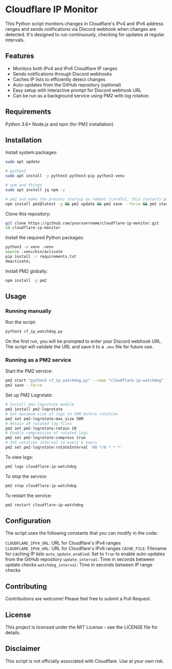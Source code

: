 # Cloudflare IP Monitor
This Python script monitors changes in Cloudflare's IPv4 and IPv6 address ranges and sends notifications via Discord webhook when changes are detected. It's designed to run continuously, checking for updates at regular intervals.

## Features
- Monitors both IPv4 and IPv6 Cloudflare IP ranges
- Sends notifications through Discord webhooks
- Caches IP lists to efficiently detect changes
- Auto-updates from the GitHub repository (optional)
- Easy setup with interactive prompt for Discord webhook URL
- Can be run as a background service using PM2 with log rotation

## Requirements

Python 3.6+
Node.js and npm (for PM2 installation)

## Installation

Install system packages:
```bash
sudo apt update

# python3
sudo apt install -y python3 python3-pip python3-venv

# npm and things
sudo apt install jq npm -y

# pm2 and make the process startup on reboot (careful, this restarts pm2 processes)
npm install pm2@latest -g && pm2 update && pm2 save --force && pm2 startup && pm2 save
```

Clone this repository:
```bash
git clone https://github.com/yourusername/cloudflare-ip-monitor.git
cd cloudflare-ip-monitor
```

Install the required Python packages:
```bash
python3 -m venv .venv
source .venv/bin/activate
pip install -r requirements.txt
deactivate;
```

Install PM2 globally:
```bash
npm install -g pm2
```


## Usage
### Running manually

Run the script:
```bash
python3 cf_ip_watchdog.py
```
On the first run, you will be prompted to enter your Discord webhook URL. The script will validate the URL and save it to a `.env` file for future use.

### Running as a PM2 service

Start the PM2 service:
```bash
pm2 start "python3 cf_ip_watchdog.py" --name "cloudflare-ip-watchdog"
pm2 save --force
```

Set up PM2 Logrotate:
```bash
# Install pm2-logrotate module
pm2 install pm2-logrotate
# Set maximum size of logs to 50M before rotation
pm2 set pm2-logrotate:max_size 50M
# Retain 10 rotated log files
pm2 set pm2-logrotate:retain 10
# Enable compression of rotated logs
pm2 set pm2-logrotate:compress true
# Set rotation interval to every 6 hours
pm2 set pm2-logrotate:rotateInterval '00 */6 * * *'
```

To view logs:
```bash
pm2 logs cloudflare-ip-watchdog
```

To stop the service:
```bash
pm2 stop cloudflare-ip-watchdog
```

To restart the service:
```bash
pm2 restart cloudflare-ip-watchdog
```


## Configuration
The script uses the following constants that you can modify in the code:

`CLOUDFLARE_IPV4_URL`: URL for Cloudflare's IPv4 ranges
`CLOUDFLARE_IPV6_URL`: URL for Cloudflare's IPv6 ranges
`CACHE_FILE`: Filename for caching IP lists
`auto_update_enabled`: Set to `True` to enable auto-updates from the GitHub repository
`update_interval`: Time in seconds between update checks
`watchdog_interval`: Time in seconds between IP range checks

## Contributing
Contributions are welcome! Please feel free to submit a Pull Request.
## License
This project is licensed under the MIT License - see the LICENSE file for details.
## Disclaimer
This script is not officially associated with Cloudflare. Use at your own risk.
